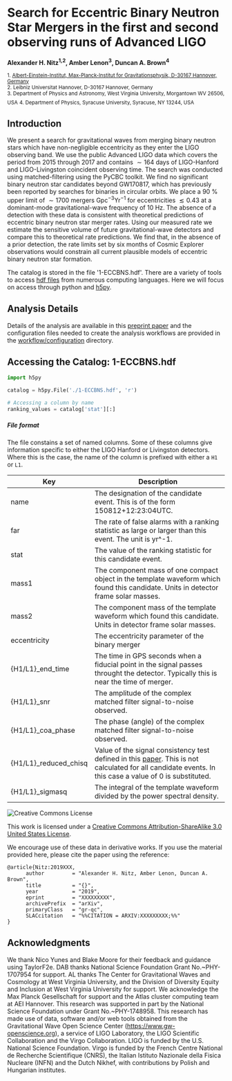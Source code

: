 # Search for Eccentric Binary Neutron Star Mergers in the first and second observing runs of Advanced LIGO
**Alexander H. Nitz<sup>1,2</sup>, Amber Lenon<sup>3</sup>, Duncan A. Brown<sup>4</sup>**


 <sub>1. [Albert-Einstein-Institut, Max-Planck-Institut for Gravitationsphysik, D-30167 Hannover, Germany](http://www.aei.mpg.de/obs-rel-cos)</sub>  
 <sub>2. Leibniz Universitat Hannover, D-30167 Hannover, Germany</sub>  
 <sub>3. Department of Physics and Astronomy, West Virginia University, Morgantown WV 26506, USA</sub>
 <sub>4. Department of Physics, Syracuse University, Syracuse, NY 13244, USA</sub>

## Introduction ##

We present a search for gravitational waves from merging binary neutron stars which have non-negligible eccentricity as they enter the LIGO observing band. We use the public Advanced LIGO data which covers the period from 2015 through 2017 and contains $\sim164$ days of LIGO-Hanford and LIGO-Livingston coincident observing time. The search was conducted using matched-filtering using the PyCBC toolkit. We find no significant binary neutron star candidates beyond GW170817, which has previously been reported by searches for binaries in circular orbits. We place a 90 \% upper limit of $\sim1700$  mergers $\textrm{Gpc}^{-3} \textrm{Yr}^{-1}$ for eccentricities $\lesssim 0.43$ at a dominant-mode gravitational-wave frequency of 10 Hz. The absence of a detection with these data is consistent with theoretical predictions of eccentric binary neutron star merger rates. Using our measured rate we estimate the sensitive volume of future gravitational-wave detectors and compare this to theoretical rate predictions. We find that, in the absence of a prior detection, the rate limits set by six months of Cosmic Explorer observations would constrain all current plausible models of eccentric binary neutron star formation.

The catalog is stored in the file '1-ECCBNS.hdf'. There are a variety of tools to access [hdf files](https://www.hdfgroup.org/) from numerous computing languages. Here we will focus on access through python and [h5py](www.h5py.org).

## Analysis Details ##
Details of the analysis are available in this [preprint paper]() and the configuration files needed to create the analysis workflows are provided in the [workflow/configuration](https://github.com/gwastro/eccentric-bns-search/tree/master/workflow/configuration) directory.

## Accessing the Catalog: 1-ECCBNS.hdf ##

```python
import h5py

catalog = h5py.File('./1-ECCBNS.hdf', 'r')

# Accessing a column by name
ranking_values = catalog['stat'][:]
```


##### File format #####
The file constains a set of named columns. Some of these columns give information specific to either the 
LIGO Hanford or Livingston detectors. Where this is the case, the name of the column is prefixed with either a `H1` or `L1`.

| Key           | Description                                                                                                                         |
|---------------|-------------------------------------------------------------------------------------------------------------------------------------|
| name          | The designation of the candidate event. This is of the form 150812+12:23:04UTC.                                                     |
| far           | The rate of false alarms with a ranking statistic as large or larger than this event. The unit is yr^-1.                                                                                                           |
| stat          | The value of the ranking statistic for this candidate event.                                                                                       |
| mass1         | The component mass of one compact object in the template waveform which found this candidate. Units in detector frame solar masses. |
| mass2         | The component mass of the template waveform which found this candidate. Units in detector frame solar masses.                       |
| eccentricity       | The eccentricity parameter of the binary merger    |
| {H1/L1}_end_time   | The time in GPS seconds when a fiducial point in the signal passes throught the detector. Typically this is near the time of merger.                                                                                                                              |                                                                                                                           |
| {H1/L1}_snr        | The amplitude of the complex matched filter signal-to-noise observed.                                                                                                                                    |
| {H1/L1}_coa_phase        | The phase (angle) of the complex matched filter signal-to-noise observed.                                                          |
| {H1/L1}_reduced_chisq |  Value of the signal consistency test defined in this [paper](https://arxiv.org/abs/gr-qc/0405045). This is not calculated for all candidate events. In this case a value of 0 is substituted.                                                                                                                                  |
| {H1/L1}_sigmasq       |   The integral of the template waveform divided by the power spectral density.


![Creative Commons License](https://i.creativecommons.org/l/by-sa/3.0/us/88x31.png "Creative Commons License")

This work is licensed under a [Creative Commons Attribution-ShareAlike 3.0 United States License](http://creativecommons.org/licenses/by-sa/3.0/us/).

We encourage use of these data in derivative works. If you use the material provided here, please cite the paper using the reference:

```
@article{Nitz:2019XXX,
      author         = "Alexander H. Nitz, Amber Lenon, Duncan A. Brown",
      title          = "{}",
      year           = "2019",
      eprint         = "XXXXXXXXX",
      archivePrefix  = "arXiv",
      primaryClass   = "gr-qc",
      SLACcitation   = "%%CITATION = ARXIV:XXXXXXXXX;%%"
}
```


## Acknowledgments ##
We thank Nico Yunes and Blake Moore for their feedback and guidance using TaylorF2e. DAB thanks National Science Foundation Grant No.~PHY-1707954 for support. AL thanks The Center for Gravitational Waves and Cosmology at West Virginia University, and the Division of Diversity Equity and Inclusion at West Virginia University for support. We acknowledge the Max Planck Gesellschaft for support and the Atlas cluster computing team at AEI Hannover. This research was supported in part by the National Science Foundation under Grant No.~PHY-1748958. This research has made use of data, software and/or web tools obtained from the Gravitational Wave Open Science Center (https://www.gw-openscience.org), a service of LIGO Laboratory, the LIGO Scientific Collaboration and the Virgo Collaboration. LIGO is funded by the U.S. National Science Foundation. Virgo is funded by the French Centre National de Recherche Scientifique (CNRS), the Italian Istituto Nazionale della Fisica Nucleare (INFN) and the Dutch Nikhef, with contributions by Polish and Hungarian institutes.
